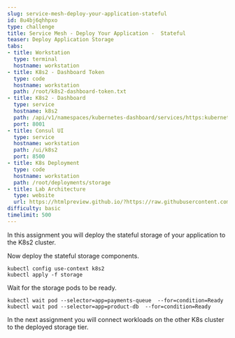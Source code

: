 ```yaml
---
slug: service-mesh-deploy-your-application-stateful
id: 8u4bj6qhhpxo
type: challenge
title: Service Mesh - Deploy Your Application -  Stateful
teaser: Deploy Application Storage
tabs:
- title: Workstation
  type: terminal
  hostname: workstation
- title: K8s2 - Dashboard Token
  type: code
  hostname: workstation
  path: /root/k8s2-dashboard-token.txt
- title: K8s2 - Dashboard
  type: service
  hostname: k8s2
  path: /api/v1/namespaces/kubernetes-dashboard/services/https:kubernetes-dashboard:/proxy/
  port: 8001
- title: Consul UI
  type: service
  hostname: workstation
  path: /ui/k8s2
  port: 8500
- title: K8s Deployment
  type: code
  hostname: workstation
  path: /root/deployments/storage
- title: Lab Architecture
  type: website
  url: https://htmlpreview.github.io/?https://raw.githubusercontent.com/hashicorp/field-workshops-consul/master/instruqt-tracks/consul-life-of-a-developer/assets/diagrams/diagrams.html
difficulty: basic
timelimit: 500
---
```

In this assignment you will deploy the stateful storage of your application to the K8s2 cluster. <br>

Now deploy the stateful storage components.

```
kubectl config use-context k8s2
kubectl apply -f storage
```

Wait for the storage pods to be ready.

```
kubectl wait pod --selector=app=payments-queue  --for=condition=Ready
kubectl wait pod --selector=app=product-db  --for=condition=Ready
```

In the next assignment you will connect workloads on the other K8s cluster to the deployed storage tier.
